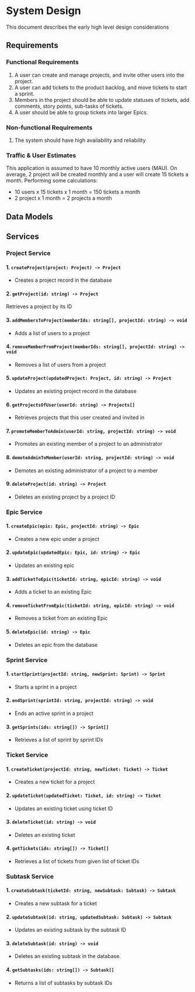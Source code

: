 # System Design

This document describes the early high level design considerations

## Requirements

### Functional Requirements

1. A user can create and manage projects, and invite other users into the project.
2. A user can add tickets to the product backlog, and move tickets to start a sprint.
3. Members in the project should be able to update statuses of tickets, add comments, story points, sub-tasks of tickets.
4. A user should be able to group tickets into larger Epics.

### Non-functional Requirements

1. The system should have high availability and reliability

### Traffic & User Estimates

This application is assumed to have 10 monthly active users (MAU). On average, 2 project will be created monthly
and a user will create 15 tickets a month. Performing some calculations:

- 10 users x 15 tickets x 1 month = 150 tickets a month
- 2 project x 1 month = 2 projects a month

## Data Models

## Services

### Project Service

#### 1. `createProject(project: Project) -> Project`

- Creates a project record in the database

#### 2. `getProject(id: string) -> Project`

Retrieves a project by its ID

#### 3. `addMembersToProject(memberIds: string[], projectId: string) -> void`

- Adds a list of users to a project

#### 4. `removeMemberFromProject(memberIds: string[], projectId: string) -> void`

- Removes a list of users from a project

#### 5. `updateProject(updatedProject: Project, id: string) -> Project`

- Updates an existing project record in the database

#### 6. `getProjectsOfUser(userId: string) -> Projects[]`

- Retrieves projects that this user created and invited in

#### 7. `promoteMemberToAdmin(userId: string, projectId: string) -> void`

- Promotes an existing member of a project to an administrator

#### 8. `demoteAdminToMember(userId: string, projectId: string) -> void`

- Demotes an existing administrator of a project to a member

#### 9. `deleteProject(id: string) -> Project`

- Deletes an existing project by a project ID

### Epic Service

#### 1. `createEpic(epic: Epic, projectId: string) -> Epic`

- Creates a new epic under a project

#### 2. `updateEpic(updatedEpic: Epic, id: string) -> Epic`

- Updates an existing epic

#### 3. `addTicketToEpic(ticketId: string, epicId: string) -> void`

- Adds a ticket to an existing Epic

#### 4. `removeTicketFromEpic(ticketId: string, epicId: string) -> void`

- Removes a ticket from an existing Epic

#### 5. `deleteEpic(id: string) -> Epic`

- Deletes an epic from the database

### Sprint Service

#### 1. `startSprint(projectId: string, newSprint: Sprint) -> Sprint`

- Starts a sprint in a project

#### 2. `endSprint(sprintId: string, projectId: string) -> void`

- Ends an active sprint in a project

#### 3. `getSprints(ids: string[]) -> Sprint[]`

- Retrieves a list of sprint by sprint IDs

### Ticket Service

#### 1. `createTicket(projectId: string, newTicket: Ticket) -> Ticket`

- Creates a new ticket for a project

#### 2. `updateTicket(updatedTicket: Ticket, id: string) -> Ticket`

- Updates an existing ticket using ticket ID

#### 3. `deleteTicket(id: string) -> void`

- Deletes an existing ticket

#### 4. `getTickets(ids: string[]) -> Ticket[]`

- Retrieves a list of tickets from given list of ticket IDs

### Subtask Service

#### 1. `createSubtask(ticketId: string, newSubtask: Subtask) -> Subtask`

- Creates a new subtask for a ticket

#### 2. `updateSubtask(id: string, updatedSubtask: Subtask) -> Subtask`

- Updates an existing subtask by the subtask ID

#### 3. `deleteSubtask(id: string) -> void`

- Deletes an existing subtask in the database.

#### 4. `getSubtasks(ids: string[]) -> Subtask[]`

- Returns a list of subtasks by subtask IDs

